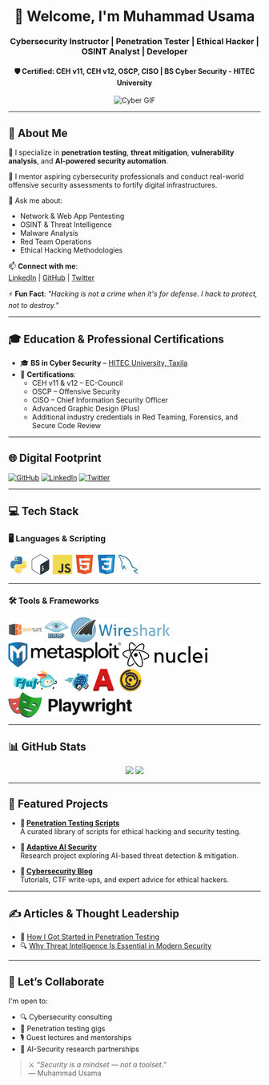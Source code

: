 <h1 align="center">👋 Welcome, I'm Muhammad Usama</h1>
<h3 align="center">Cybersecurity Instructor | Penetration Tester | Ethical Hacker | OSINT Analyst | Developer</h3>
<h4 align="center">🛡️ Certified: CEH v11, CEH v12, OSCP, CISO | BS Cyber Security - HITEC University</h4>

<div align="center">
  <img src="https://media.giphy.com/media/3oEjHWpiVIOGXT5l9m/giphy.gif" width="280" alt="Cyber GIF"/>
</div>

---

## 🚀 About Me

🔐 I specialize in **penetration testing**, **threat mitigation**, **vulnerability analysis**, and **AI-powered security automation**.

🧠 I mentor aspiring cybersecurity professionals and conduct real-world offensive security assessments to fortify digital infrastructures.

💬 Ask me about:
- Network & Web App Pentesting  
- OSINT & Threat Intelligence  
- Malware Analysis  
- Red Team Operations  
- Ethical Hacking Methodologies  

📫 **Connect with me**:  
[LinkedIn](https://www.linkedin.com/in/UsamaMatrix/) | [GitHub](https://github.com/UsamaMatrix) | [Twitter](https://twitter.com/UsamaMatrix)

⚡ **Fun Fact**: _"Hacking is not a crime when it's for defense. I hack to protect, not to destroy."_

---

## 🎓 Education & Professional Certifications

- 🎓 **BS in Cyber Security** – [HITEC University, Taxila](https://www.hitecuni.edu.pk/)
- 📜 **Certifications**:
  - CEH v11 & v12 – EC-Council  
  - OSCP – Offensive Security  
  - CISO – Chief Information Security Officer  
  - Advanced Graphic Design (Plus)
  - Additional industry credentials in Red Teaming, Forensics, and Secure Code Review

---

## 🌐 Digital Footprint

[![GitHub](https://img.shields.io/badge/GitHub-000?style=flat-square&logo=github&logoColor=white)](https://github.com/UsamaMatrix)
[![LinkedIn](https://img.shields.io/badge/LinkedIn-0A66C2?style=flat-square&logo=linkedin&logoColor=white)](https://www.linkedin.com/in/UsamaMatrix/)
[![Twitter](https://img.shields.io/badge/Twitter-1DA1F2?style=flat-square&logo=twitter&logoColor=white)](https://twitter.com/UsamaMatrix)

---

## 💻 Tech Stack

### 🖥️ Languages & Scripting

<p align="left">
  <img src="https://raw.githubusercontent.com/devicons/devicon/master/icons/python/python-original.svg" width="40" title="Python"/>
  <img src="https://raw.githubusercontent.com/devicons/devicon/master/icons/bash/bash-original.svg" width="40" title="Bash"/>
  <img src="https://raw.githubusercontent.com/devicons/devicon/master/icons/javascript/javascript-original.svg" width="40" title="JavaScript"/>
  <img src="https://raw.githubusercontent.com/devicons/devicon/master/icons/html5/html5-original.svg" width="40" title="HTML5"/>
  <img src="https://raw.githubusercontent.com/devicons/devicon/master/icons/css3/css3-original.svg" width="40" title="CSS3"/>
  <img src="https://raw.githubusercontent.com/devicons/devicon/master/icons/mysql/mysql-original.svg" width="40" title="MySQL"/>
</p>

---

### 🛠️ Tools & Frameworks

<p align="left">
  <img src="assets/icons/burp.png" height="50" title="Burp Suite" style="vertical-align:middle;"/>
  <img src="assets/icons/nmap.png" height="50" title="Nmap" style="vertical-align:middle;"/>
  <img src="assets/icons/wireshark.png" height="50" title="Wireshark" style="vertical-align:middle;"/>
  <img src="assets/icons/metasploit.png" height="50" title="Metasploit" style="vertical-align:middle;"/>
  <img src="assets/icons/nuclei.png" height="50" title="Nuclei" style="vertical-align:middle;"/>
  <img src="assets/icons/ffuf.png" height="50" title="ffuf" style="vertical-align:middle;"/>
  <img src="assets/icons/gobuster.png" height="50" title="Gobuster" style="vertical-align:middle;"/>
  <img src="assets/icons/amass.png" height="50" title="Amass" style="vertical-align:middle;"/>
  <img src="assets/icons/maltego.png" height="50" title="Maltego" style="vertical-align:middle;"/>
  <img src="assets/icons/playwright.png" height="50" title="Playwright" style="vertical-align:middle;"/>
</p>

---

## 📊 GitHub Stats

<p align="center">
  <img height="180em" src="https://github-readme-stats.vercel.app/api?username=UsamaMatrix&show_icons=true&theme=algolia&count_private=true&include_all_commits=true"/>
  <img height="180em" src="https://github-readme-stats-eight-theta.vercel.app/api/top-langs/?username=UsamaMatrix&layout=compact&langs_count=8&theme=algolia"/>
</p>


---

## 🚧 Featured Projects

- **🔐 [Penetration Testing Scripts](https://github.com/UsamaMatrix/penetration-testing-scripts)**  
  A curated library of scripts for ethical hacking and security testing.

- **🧠 [Adaptive AI Security](https://github.com/UsamaMatrix/adaptive-ai-security)**  
  Research project exploring AI-based threat detection & mitigation.

- **📖 [Cybersecurity Blog](https://github.com/UsamaMatrix/cybersecurity-blog)**  
  Tutorials, CTF write-ups, and expert advice for ethical hackers.

---

## ✍️ Articles & Thought Leadership

- 📝 [How I Got Started in Penetration Testing](https://usamatrix.medium.com)  
- 🔍 [Why Threat Intelligence Is Essential in Modern Security](https://usamatrix.medium.com)

---

## 🤝 Let’s Collaborate

I'm open to:
- 🔍 Cybersecurity consulting  
- 🧪 Penetration testing gigs  
- 🎙 Guest lectures and mentorships  
- 🤖 AI-Security research partnerships  

> ⚔️ *“Security is a mindset — not a toolset.”*  
> — Muhammad Usama
